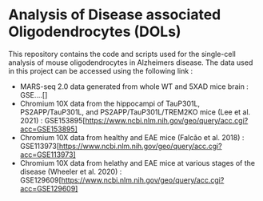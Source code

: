 # Analysis of Disease associated Oligodendrocytes (DOLs) 

This repository contains the code and scripts used for the single-cell analysis of mouse oligodendrocytes in Alzheimers disease.
The data used in this project can be accessed using the following link :

- MARS-seq 2.0 data generated from whole WT and 5XAD mice brain : GSE....[]
- Chromium 10X data from the hippocampi of TauP301L, PS2APP/TauP301L, and PS2APP/TauP301L/TREM2KO mice (Lee et al. 2021) : GSE153895[https://www.ncbi.nlm.nih.gov/geo/query/acc.cgi?acc=GSE153895]
- Chromium 10X data from healthy and EAE mice (Falcão et al. 2018) : GSE113973[https://www.ncbi.nlm.nih.gov/geo/query/acc.cgi?acc=GSE113973]
- Chromium 10X data from helathy and EAE mice at various stages of the disease (Wheeler et al. 2020) : GSE129609[https://www.ncbi.nlm.nih.gov/geo/query/acc.cgi?acc=GSE129609]
